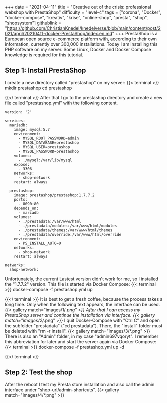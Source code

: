 +++
date = "2021-04-11"
title = "Creative out of the crisis: professional webshop with PrestaShop"
difficulty = "level-4"
tags = ["corona", "Docker", "docker-compose", "kreativ", "krise", "online-shop", "presta", "shop", "shopsystem"]
githublink = "https://github.com/ChristianKnedel/knedelverse/blob/main/content/post/2021/april/20210411-docker-PrestaShop/index.en.md"
+++
PrestaShop is a European open source e-commerce platform with, according to their own information, currently over 300,000 installations. Today I am installing this PHP software on my server. Some Linux, Docker and Docker Compose knowledge is required for this tutorial.
## Step 1: Install PrestaShop
I create a new directory called "prestashop" on my server:
{{< terminal >}}
mkdir prestashop
cd prestashop

{{</ terminal >}}
After that I go to the prestashop directory and create a new file called "prestashop.yml" with the following content.
```
version: '2'

services:
  mariadb:
    image: mysql:5.7
    environment:
      - MYSQL_ROOT_PASSWORD=admin
      - MYSQL_DATABASE=prestashop
      - MYSQL_USER=prestashop
      - MYSQL_PASSWORD=prestashop
    volumes:
      - ./mysql:/var/lib/mysql
    expose:
      - 3306
    networks:
      - shop-network
    restart: always

  prestashop:
    image: prestashop/prestashop:1.7.7.2
    ports:
      - 8090:80
    depends_on:
      - mariadb
    volumes:
      - ./prestadata:/var/www/html
      - ./prestadata/modules:/var/www/html/modules
      - ./prestadata/themes:/var/www/html/themes
      - ./prestadata/override:/var/www/html/override
    environment:
      - PS_INSTALL_AUTO=0
    networks:
      - shop-network
    restart: always

networks:
  shop-network:

```
Unfortunately, the current Lastest version didn't work for me, so I installed the "1.7.7.2" version. This file is started via Docker Compose:
{{< terminal >}}
docker-compose -f prestashop.yml up

{{</ terminal >}}
It is best to get a fresh coffee, because the process takes a long time. Only when the following text appears, the interface can be used.
{{< gallery match="images/1/*.png" >}}
After that I can access my PrestaShop server and continue the installation via interface.
{{< gallery match="images/2/*.png" >}}
I quit Docker-Compose with "Ctrl C" and open the subfolder "prestadata" ("cd prestadata"). There, the "install" folder must be deleted with "rm -r install".
{{< gallery match="images/3/*.png" >}}
There is also an "Admin" folder, in my case "admin697vqoryt". I remember this abbreviation for later and start the server again via Docker Compose:
{{< terminal >}}
docker-compose -f prestashop.yml up -d

{{</ terminal >}}

## Step 2: Test the shop
After the reboot I test my Presta store installation and also call the admin interface under "shop-url/admin-shortcuts".
{{< gallery match="images/4/*.png" >}}